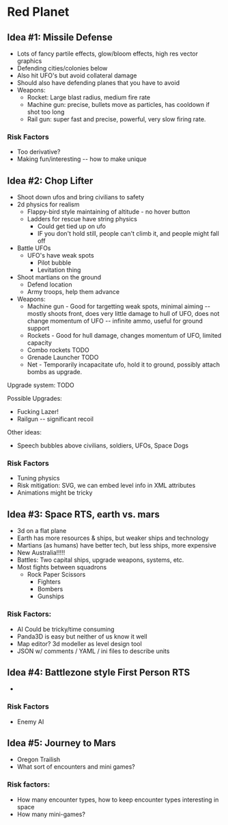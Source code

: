 # Red Planet

## Idea #1: Missile Defense

- Lots of fancy partile effects, glow/bloom effects, high res vector graphics
- Defending cities/colonies below
- Also hit UFO's but avoid collateral damage
- Should also have defending planes that you have to avoid
- Weapons: 
  - Rocket: Large blast radius, medium fire rate
  - Machine gun: precise, bullets move as particles, has cooldown if shot too long
  - Rail gun: super fast and precise, powerful, very slow firing rate. 

### Risk Factors
- Too derivative?
- Making fun/interesting -- how to make unique

## Idea #2: Chop Lifter

- Shoot down ufos and bring civilians to safety
- 2d physics for realism
  - Flappy-bird style maintaining of altitude - no hover button
  - Ladders for rescue have string physics
    - Could get tied up on ufo
    - IF you don't hold still, people can't climb it, and people might fall off
- Battle UFOs
  - UFO's have weak spots
    - Pilot bubble
    - Levitation thing
- Shoot martians on the ground
  - Defend location
  - Army troops, help them advance
- Weapons: 
  - Machine gun - Good for targetting weak spots, minimal aiming -- mostly shoots front, does very little damage to hull of UFO, does not change momentum of UFO -- infinite ammo, useful for ground support
  - Rockets - Good for hull damage, changes momentum of UFO, limited capacity
  - Combo rockets TODO
  - Grenade Launcher TODO
  - Net - Temporarily incapacitate ufo, hold it to ground, possibly attach bombs as upgrade. 

Upgrade system: TODO

Possible Upgrades:
  - Fucking Lazer!
  - Railgun -- significant recoil

Other ideas:
  - Speech bubbles above civilians, soldiers, UFOs, Space Dogs

### Risk Factors
- Tuning physics
- Risk mitigation: SVG, we can embed level info in XML attributes
- Animations might be tricky

## Idea #3: Space RTS, earth vs. mars

- 3d on a flat plane
- Earth has more resources & ships, but weaker ships and technology
- Martians (as humans) have better tech, but less ships, more expensive
- New Australia!!!!!
- Battles: Two capital ships, upgrade weapons, systems, etc.
- Most fights between squadrons
  - Rock Paper Scissors
    - Fighters
    - Bombers
    - Gunships

### Risk Factors:

- AI Could be tricky/time consuming
- Panda3D is easy but neither of us know it well
- Map editor? 3d modeller as level design tool
- JSON w/ comments / YAML / ini files to describe units

## Idea #4: Battlezone style First Person RTS

- 
### Risk Factors

- Enemy AI

## Idea #5: Journey to Mars

- Oregon Trailish
- What sort of encounters and mini games?

### Risk factors:

- How many encounter types, how to keep encounter types interesting in space
- How many mini-games?
